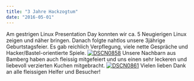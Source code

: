 ```yaml
---
title: "3 Jahre Hackzogtum"
date: "2016-05-01"
---
```


Am gestrigen Linux Presentation Day konnten wir ca. 5 Neugierigen Linux zeigen und näher bringen. Danach folgte nahtlos unsere 3jährige Geburtstagsfeier. Es gab reichlich Verpflegung, viele nette Gespräche und Hacker/Bastel-orientierte Spiele. [![DSCN0858](https://hackzogtum-coburg.de/wp-content/uploads/2016/05/DSCN0858-300x225.jpg)](https://hackzogtum-coburg.de/wp-content/uploads/2016/05/DSCN0858.jpg) Unsere Nachbarn aus Bamberg haben auch fleissig mitgefeiert und uns einen sehr leckeren und liebevoll verzierten Kuchen mitgebracht. [![DSCN0861](https://hackzogtum-coburg.de/wp-content/uploads/2016/05/DSCN0861-300x225.jpg)](https://hackzogtum-coburg.de/wp-content/uploads/2016/05/DSCN0861.jpg) Vielen lieben Dank an alle fleissigen Helfer und Besucher!
